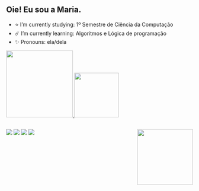 ## Oie! Eu sou a Maria.

- ⭐ I’m currently studying: 1º Semestre de Ciência da Computação
- ☄️ I’m currently learning: Algoritmos e Lógica de programação
- ✨ Pronouns: ela/dela

<div>
  <a href="https://github.com/mariaecs545">
  <img height="180em" src="https://github-readme-stats.vercel.app/api?username=mariaecs545&show_icons=true&theme=dracula&include_all_commits=true&count_private=true"/>
   <img height="120em" src="https://github-readme-stats.vercel.app/api/top-langs/?username=mariaecs545&layout=compact&langs_count=168theme=dracula"/>
</div>

## <a href="https://github.com/sponsors/mariaecs545"><img align="right" width="150" height="150" src="https://github.com/user-attachments/assets/4617dcdd-00ce-4a68-97c1-fad3f29809f6"></a>

<div>
  <a href="https://instagram.com/mariia.ecs" target="_blank"><img src="https://img.shields.io/badge/-Instagram-%23E4405F?style=for-the-badge&logo=instagram&logoColor=white"target="_blank"></a>
  <a href="https://discord.com/channels/@mariia.ecs" target="_blank"><img src="https://img.shields.io/badge/Discord-7289DA?style=for-the-badge&logo=discord&logoColor=white" target="_blank"><a/>
  <a href="mailto:madudasilva050405@gmail.com"><img src="https://img.shields.io/badge/Gmail-D14836?style=for-the-badge&logo=gmail&logoColor=white" target="_blank"></a>
  <a href="https://www.linkedin.com/in/maria-eduarda-de-carvalho-silva-618418352/" target="_blank"><img src="https://img.shields.io/badge/LinkedIn-0077B5?style=for-the-badge&logo=linkedin&logoColor=white" target="_blank"></a>
</div>
